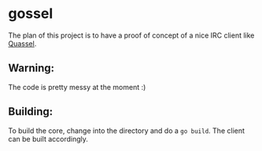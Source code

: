 # gossel
The plan of this project is to have a proof of concept of a nice IRC client like [Quassel](http://quassel-irc.org).

## Warning: ##
The code is pretty messy at the moment :)

## Building: ##
To build the core, change into the directory and do a `go build`.
The client can be built accordingly.

